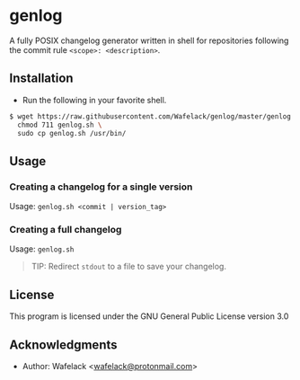 genlog
======

A fully POSIX changelog generator written in shell for repositories following the commit rule `<scope>: <description>`.

Installation
------------

* Run the following in your favorite shell.

```sh
$ wget https://raw.githubusercontent.com/Wafelack/genlog/master/genlog.sh \
  chmod 711 genlog.sh \
  sudo cp genlog.sh /usr/bin/
```

Usage
-----

### Creating a changelog for a single version

Usage: `genlog.sh <commit | version_tag>`

### Creating a full changelog

Usage: `genlog.sh`

> TIP: Redirect `stdout` to a file to save your changelog.

License
-------

This program is licensed under the GNU General Public License version 3.0

Acknowledgments
---------------

* Author: Wafelack \<wafelack@protonmail.com>
